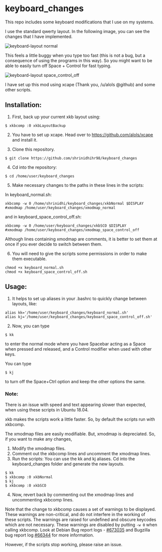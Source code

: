 # keyboard_changes
This repo includes some keyboard modifications that I use on my systems.

I use the standard qwerty layout. In the following image, you can see the changes that I have implemented.

<!-- #![alt tag](https://cloud.githubusercontent.com/assets/22856511/19884944/0d7d292c-a042-11e6-91bd-4b40046dc791.png)

<!-- ![alt tag](https://github.com/shrinidhihr98/keyboard_changes/keyboard layout normal.png) -->

![keyboard-layout normal](https://user-images.githubusercontent.com/22856511/37712532-33175aaa-2d3a-11e8-8c14-891fc60c4452.png)


This feels a little buggy when you type too fast (this is not a bug, but a consequence of using the programs in this way).
So you might want to be able to easily turn off Space + Control for fast typing.

<!-- ![alt tag](https://cloud.githubusercontent.com/assets/22856511/19884946/0ee6a52c-a042-11e6-8f4d-603a57992180.png) -->
![keyboard-layout space_control_off](https://user-images.githubusercontent.com/22856511/37712568-474d123a-2d3a-11e8-8141-7ece306ced9e.png)

I have set up this mod using xcape (Thank you, /u/alols @github) and some other scripts. 

## Installation:

1. First, back up your current xkb layout using: 
```
$ xkbcomp :0 xkbLayoutBackup
```

2. You have to set up xcape.
Head over to https://github.com/alols/xcape and install it.

3. Clone this repository. 
```
$ git clone https://github.com/shrinidhihr98/keyboard_changes
```
4. Cd into the repository:
```
$ cd /home/user/keyboard_changes
```
5. Make necessary changes to the paths in these lines in the scripts:

In keyboard_normal.sh:
```
xkbcomp -w 0 /home/shrinidhi/keyboard_changes/xkbNormal $DISPLAY
#xmodmap /home/user/keyboard_changes/xmodmap_normal
```
and in keyboard_space_control_off.sh:
```
xkbcomp -w 0 /home/user/keyboard_changes/xkbSCO $DISPLAY
#xmodmap /home/user/keyboard_changes/xmodmap_space_control_off
```
Although lines containing xmodmap are comments, it is better to set them at once if you ever decide to switch between them.

6. You will need to give the scripts some permissions in order to make them executable.
```
chmod +x keyboard_normal.sh
chmod +x keyboard_space_control_off.sh
```

## Usage:

1. It helps to set up aliases in your .bashrc to quickly change between layouts, like:
 ```
 alias kk='/home/user/keyboard_changes/keyboard_normal.sh'
 alias kj='/home/user/keyboard_changes/keyboard_space_control_off.sh'
 ```
2. Now, you can type
```
$ kk
```
to enter the normal mode where you have Spacebar acting as a Space when pressed and released, and a Control modifier when used with other keys.

You can type
```
$ kj
```
to turn off the Space+Ctrl option and keep the other options the same.

### Note: 
There is an issue with speed and text appearing slower than expected, when using these scripts in Ubuntu 18.04.

xkb makes the scripts work a little faster. So, by default the scripts run with xkbcomp.

The xmodmap files are easily modifiable. But, xmodmap is depreciated. So, if you want to make any changes, 

1. Modify the xmodmap files.
2. Comment out the xkbcomp lines and uncomment the xmodmap lines.
3. Run the scripts: You can use the kk and kj aliases. Cd into the keyboard_changes folder and generate the new layouts.
```
$ kk
$ xkbcomp :0 xkbNormal
$ kj
$ xkbcomp :0 xkbSCO
```
4. Now, revert back by commenting out the xmodmap lines and uncommenting xkbcomp lines.
 
Note that the change to xkbcomp causes a set of warnings to be displayed. These warnings are non-critical, and do not interfere in the working of these scripts. The warnings are raised for undefined and obscure keycodes which are not necessary. These warnings are disabled by putting `-w 0` when calling xkbcomp. Look at Debian Bug report logs - [#673035](https://bugs.debian.org/cgi-bin/bugreport.cgi?bug=673035) and Bugzilla bug report log [#66344](https://bugs.freedesktop.org/show_bug.cgi?id=66344) for more information.

However, if the scripts stop working, please raise an issue.
